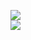 [![](https://img.shields.io/badge/Made%20With-Github%20Spray-lightgrey.svg?style=for-the-badge&logo=github)](https://github.com/Annihil/github-spray#31594)  
[![](https://i.imgur.com/2DrTn0Z.gif)](https://github.com/Annihil/github-spray)